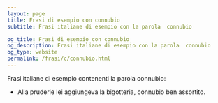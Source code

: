 ```yaml
---
layout: page
title: Frasi di esempio con connubio 
subtitle: Frasi italiane di esempio con la parola  connubio

og_title: Frasi di esempio con connubio 
og_description: Frasi italiane di esempio con la parola  connubio
og_type: website
permalink: /frasi/c/connubio.html
---
```


Frasi italiane di esempio contenenti la parola connubio:


- Alla pruderie lei aggiungeva la bigotteria, connubio ben assortito.
